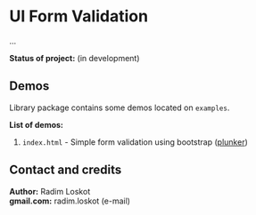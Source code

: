 UI Form Validation
======

...

**Status of project:** (in development)  

## Demos
  
Library package contains some demos located on `examples`.
  
**List of demos:**
  
1. `index.html` - Simple form validation using bootstrap ([plunker](http://plnkr.co/edit/ArMpukWIhDy0MEuNQA0p?p=preview))


## Contact and credits
                             
**Author:**    Radim Loskot  
**gmail.com:** radim.loskot (e-mail)
